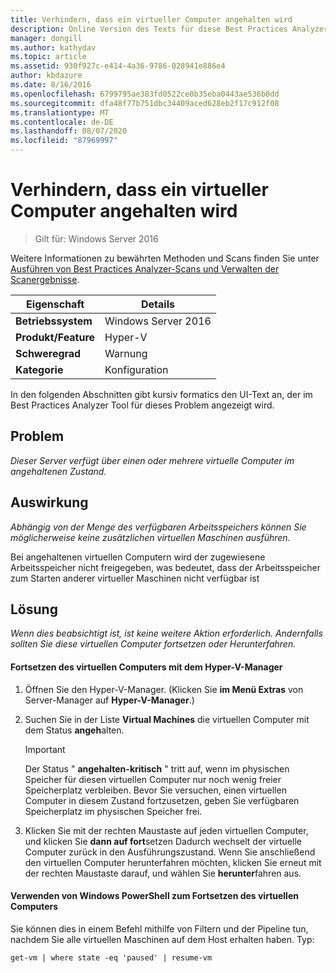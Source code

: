 ```yaml
---
title: Verhindern, dass ein virtueller Computer angehalten wird
description: Online Version des Texts für diese Best Practices Analyzer Regel.
manager: dongill
ms.author: kathydav
ms.topic: article
ms.assetid: 930f927c-e414-4a36-9786-028941e886e4
author: kbdazure
ms.date: 8/16/2016
ms.openlocfilehash: 6799795ae383fd0522ce0b35eba0443ae536b0dd
ms.sourcegitcommit: dfa48f77b751dbc34409aced628eb2f17c912f08
ms.translationtype: MT
ms.contentlocale: de-DE
ms.lasthandoff: 08/07/2020
ms.locfileid: "87969997"
---
```

# <a name="avoid-pausing-a-virtual-machine"></a>Verhindern, dass ein virtueller Computer angehalten wird

>Gilt für: Windows Server 2016

Weitere Informationen zu bewährten Methoden und Scans finden Sie unter [Ausführen von Best Practices Analyzer-Scans und Verwalten der Scanergebnisse](https://go.microsoft.com/fwlink/p/?LinkID=223177).

|Eigenschaft|Details|
|-|-|
|**Betriebssystem**|Windows Server 2016|
|**Produkt/Feature**|Hyper-V|
|**Schweregrad**|Warnung|
|**Kategorie**|Konfiguration|

In den folgenden Abschnitten gibt kursiv formatics den UI-Text an, der im Best Practices Analyzer Tool für dieses Problem angezeigt wird.

## <a name="issue"></a>Problem

*Dieser Server verfügt über einen oder mehrere virtuelle Computer im angehaltenen Zustand.*

## <a name="impact"></a>Auswirkung

*Abhängig von der Menge des verfügbaren Arbeitsspeichers können Sie möglicherweise keine zusätzlichen virtuellen Maschinen ausführen.*

Bei angehaltenen virtuellen Computern wird der zugewiesene Arbeitsspeicher nicht freigegeben, was bedeutet, dass der Arbeitsspeicher zum Starten anderer virtueller Maschinen nicht verfügbar ist

## <a name="resolution"></a>Lösung

*Wenn dies beabsichtigt ist, ist keine weitere Aktion erforderlich. Andernfalls sollten Sie diese virtuellen Computer fortsetzen oder Herunterfahren.*

#### <a name="use-hyper-v-manager-to-resume-the-virtual-machine"></a>Fortsetzen des virtuellen Computers mit dem Hyper-V-Manager

1.  Öffnen Sie den Hyper-V-Manager. (Klicken Sie **im Menü Extras** von Server-Manager auf **Hyper-V-Manager**.)

2.  Suchen Sie in der Liste **Virtual Machines** die virtuellen Computer mit dem Status **angeh**alten.

    > [!IMPORTANT]
    > Der Status " **angehalten-kritisch** " tritt auf, wenn im physischen Speicher für diesen virtuellen Computer nur noch wenig freier Speicherplatz verbleiben. Bevor Sie versuchen, einen virtuellen Computer in diesem Zustand fortzusetzen, geben Sie verfügbaren Speicherplatz im physischen Speicher frei.

3.  Klicken Sie mit der rechten Maustaste auf jeden virtuellen Computer, und klicken Sie **dann auf fort**setzen Dadurch wechselt der virtuelle Computer zurück in den Ausführungszustand. Wenn Sie anschließend den virtuellen Computer herunterfahren möchten, klicken Sie erneut mit der rechten Maustaste darauf, und wählen Sie **herunter**fahren aus.

#### <a name="use-windows-powershell-to-resume-the-virtual-machine"></a>Verwenden von Windows PowerShell zum Fortsetzen des virtuellen Computers

Sie können dies in einem Befehl mithilfe von Filtern und der Pipeline tun, nachdem Sie alle virtuellen Maschinen auf dem Host erhalten haben. Typ:

```
get-vm | where state -eq 'paused' | resume-vm
```



